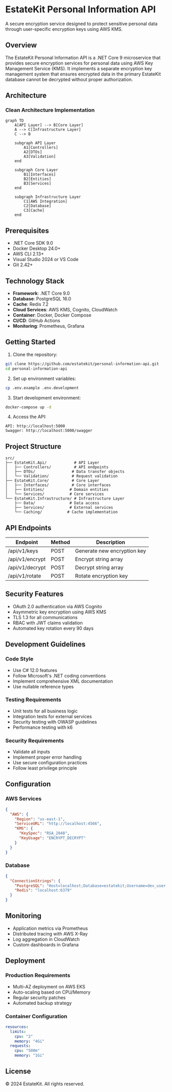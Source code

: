 # EstateKit Personal Information API

A secure encryption service designed to protect sensitive personal data through user-specific encryption keys using AWS KMS.

## Overview

The EstateKit Personal Information API is a .NET Core 9 microservice that provides secure encryption services for personal data using AWS Key Management Service (KMS). It implements a separate encryption key management system that ensures encrypted data in the primary EstateKit database cannot be decrypted without proper authorization.

## Architecture

### Clean Architecture Implementation
```mermaid
graph TD
    A[API Layer] --> B[Core Layer]
    A --> C[Infrastructure Layer]
    C --> B
    
    subgraph API Layer
        A1[Controllers]
        A2[DTOs]
        A3[Validation]
    end
    
    subgraph Core Layer
        B1[Interfaces]
        B2[Entities]
        B3[Services]
    end
    
    subgraph Infrastructure Layer
        C1[AWS Integration]
        C2[Database]
        C3[Cache]
    end
```

## Prerequisites

- .NET Core SDK 9.0
- Docker Desktop 24.0+
- AWS CLI 2.13+
- Visual Studio 2024 or VS Code
- Git 2.42+

## Technology Stack

- **Framework**: .NET Core 9.0
- **Database**: PostgreSQL 16.0
- **Cache**: Redis 7.2
- **Cloud Services**: AWS KMS, Cognito, CloudWatch
- **Container**: Docker, Docker Compose
- **CI/CD**: GitHub Actions
- **Monitoring**: Prometheus, Grafana

## Getting Started

1. Clone the repository:
```bash
git clone https://github.com/estatekit/personal-information-api.git
cd personal-information-api
```

2. Set up environment variables:
```bash
cp .env.example .env.development
```

3. Start development environment:
```bash
docker-compose up -d
```

4. Access the API:
```
API: http://localhost:5000
Swagger: http://localhost:5000/swagger
```

## Project Structure

```
src/
├── EstateKit.Api/            # API Layer
│   ├── Controllers/          # API endpoints
│   ├── DTOs/                # Data transfer objects
│   └── Validation/          # Request validation
├── EstateKit.Core/          # Core Layer
│   ├── Interfaces/          # Core interfaces
│   ├── Entities/           # Domain entities
│   └── Services/           # Core services
└── EstateKit.Infrastructure/ # Infrastructure Layer
    ├── Data/               # Data access
    ├── Services/           # External services
    └── Caching/           # Cache implementation
```

## API Endpoints

| Endpoint | Method | Description |
|----------|--------|-------------|
| /api/v1/keys | POST | Generate new encryption key |
| /api/v1/encrypt | POST | Encrypt string array |
| /api/v1/decrypt | POST | Decrypt string array |
| /api/v1/rotate | POST | Rotate encryption key |

## Security Features

- OAuth 2.0 authentication via AWS Cognito
- Asymmetric key encryption using AWS KMS
- TLS 1.3 for all communications
- RBAC with JWT claims validation
- Automated key rotation every 90 days

## Development Guidelines

### Code Style
- Use C# 12.0 features
- Follow Microsoft's .NET coding conventions
- Implement comprehensive XML documentation
- Use nullable reference types

### Testing Requirements
- Unit tests for all business logic
- Integration tests for external services
- Security testing with OWASP guidelines
- Performance testing with k6

### Security Requirements
- Validate all inputs
- Implement proper error handling
- Use secure configuration practices
- Follow least privilege principle

## Configuration

### AWS Services
```json
{
  "AWS": {
    "Region": "us-east-1",
    "ServiceURL": "http://localhost:4566",
    "KMS": {
      "KeySpec": "RSA_2048",
      "KeyUsage": "ENCRYPT_DECRYPT"
    }
  }
}
```

### Database
```json
{
  "ConnectionStrings": {
    "PostgreSQL": "Host=localhost;Database=estatekit;Username=dev_user;Password=dev_password",
    "Redis": "localhost:6379"
  }
}
```

## Monitoring

- Application metrics via Prometheus
- Distributed tracing with AWS X-Ray
- Log aggregation in CloudWatch
- Custom dashboards in Grafana

## Deployment

### Production Requirements
- Multi-AZ deployment on AWS EKS
- Auto-scaling based on CPU/Memory
- Regular security patches
- Automated backup strategy

### Container Configuration
```yaml
resources:
  limits:
    cpu: "2"
    memory: "4Gi"
  requests:
    cpu: "500m"
    memory: "1Gi"
```

## License

© 2024 EstateKit. All rights reserved.